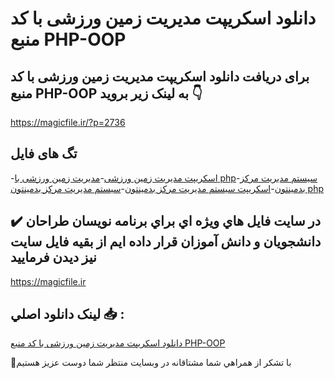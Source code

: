 # دانلود اسکریپت مدیریت زمین ورزشی با کد منبع PHP-OOP

## برای دریافت دانلود اسکریپت مدیریت زمین ورزشی با کد منبع PHP-OOP به لینک زیر بروید 👇

https://magicfile.ir/?p=2736

## تگ های فایل

-[اسکریپت مدیریت زمین ورزشی](https://magicfile.ir/product/%d8%af%d8%a7%d9%86%d9%84%d9%88%d8%af-%d8%a7%d8%b3%da%a9%d8%b1%db%8c%d9%be%d8%aa-%d9%85%d8%af%db%8c%d8%b1%db%8c%d8%aa-%d8%b2%d9%85%db%8c%d9%86-%d9%88%d8%b1%d8%b2%d8%b4%db%8c-%d8%a8%d8%a7%da%a9%d8%af-%d9%85%d9%86%d8%a8%d8%b9php-oop/)-[مدیریت زمین ورزشی با php](https://magicfile.ir/product/%d8%af%d8%a7%d9%86%d9%84%d9%88%d8%af-%d8%a7%d8%b3%da%a9%d8%b1%db%8c%d9%be%d8%aa-%d9%85%d8%af%db%8c%d8%b1%db%8c%d8%aa-%d8%b2%d9%85%db%8c%d9%86-%d9%88%d8%b1%d8%b2%d8%b4%db%8c-%d8%a8%d8%a7%da%a9%d8%af-%d9%85%d9%86%d8%a8%d8%b9php-oop/)-[سیستم مدیریت مرکز بدمینتون](https://magicfile.ir/product/%d8%af%d8%a7%d9%86%d9%84%d9%88%d8%af-%d8%a7%d8%b3%da%a9%d8%b1%db%8c%d9%be%d8%aa-%d9%85%d8%af%db%8c%d8%b1%db%8c%d8%aa-%d8%b2%d9%85%db%8c%d9%86-%d9%88%d8%b1%d8%b2%d8%b4%db%8c-%d8%a8%d8%a7%da%a9%d8%af-%d9%85%d9%86%d8%a8%d8%b9php-oop/)-[اسکریپت سیستم مدیریت مرکز بدمینتون](https://magicfile.ir/product/%d8%af%d8%a7%d9%86%d9%84%d9%88%d8%af-%d8%a7%d8%b3%da%a9%d8%b1%db%8c%d9%be%d8%aa-%d9%85%d8%af%db%8c%d8%b1%db%8c%d8%aa-%d8%b2%d9%85%db%8c%d9%86-%d9%88%d8%b1%d8%b2%d8%b4%db%8c-%d8%a8%d8%a7%da%a9%d8%af-%d9%85%d9%86%d8%a8%d8%b9php-oop/)-[سیستم مدیریت مرکز بدمینتون php](https://magicfile.ir/product/%d8%af%d8%a7%d9%86%d9%84%d9%88%d8%af-%d8%a7%d8%b3%da%a9%d8%b1%db%8c%d9%be%d8%aa-%d9%85%d8%af%db%8c%d8%b1%db%8c%d8%aa-%d8%b2%d9%85%db%8c%d9%86-%d9%88%d8%b1%d8%b2%d8%b4%db%8c-%d8%a8%d8%a7%da%a9%d8%af-%d9%85%d9%86%d8%a8%d8%b9php-oop/)

## ✔️ در سايت فايل هاي ويژه اي براي برنامه نويسان طراحان دانشجويان و دانش آموزان قرار داده ايم از بقيه فايل سايت نيز ديدن فرماييد

https://magicfile.ir


## لينک دانلود اصلي 📥 :

[دانلود اسکریپت مدیریت زمین ورزشی با کد منبع PHP-OOP](https://magicfile.ir/product/%d8%af%d8%a7%d9%86%d9%84%d9%88%d8%af-%d8%a7%d8%b3%da%a9%d8%b1%db%8c%d9%be%d8%aa-%d9%85%d8%af%db%8c%d8%b1%db%8c%d8%aa-%d8%b2%d9%85%db%8c%d9%86-%d9%88%d8%b1%d8%b2%d8%b4%db%8c-%d8%a8%d8%a7%da%a9%d8%af-%d9%85%d9%86%d8%a8%d8%b9php-oop/) 


🙏با تشکر از همراهي شما مشتاقانه در وبسایت منتظر شما دوست عزیز هستیم

